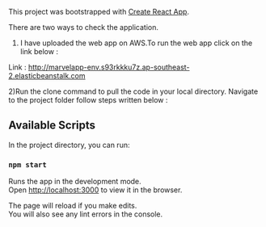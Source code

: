 This project was bootstrapped with [Create React App](https://github.com/facebook/create-react-app).

There are two ways to check the application.

1) I have uploaded the web app on AWS.To run the web app click on the link below :

 Link : http://marvelapp-env.s93rkkku7z.ap-southeast-2.elasticbeanstalk.com

2)Run the clone command to pull the code in your local directory. Navigate to the project folder follow steps written below :  

## Available Scripts

In the project directory, you can run:

### `npm start`

Runs the app in the development mode.<br>
Open [http://localhost:3000](http://localhost:3000) to view it in the browser.

The page will reload if you make edits.<br>
You will also see any lint errors in the console.

